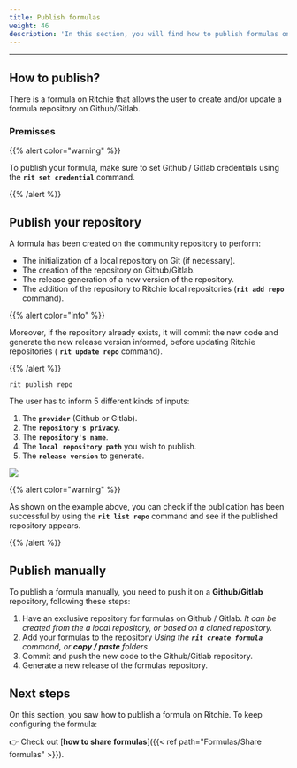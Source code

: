 ```yaml
---
title: Publish formulas
weight: 46
description: 'In this section, you will find how to publish formulas on Ritchie.'
---
```


---

## How to publish?

There is a formula on Ritchie that allows the user to create and/or update a formula repository on Github/Gitlab.

### Premisses

{{% alert color="warning" %}}

To publish your formula, make sure to set Github / Gitlab credentials using the **`rit set credential`** command.

{{% /alert %}}

## Publish your repository

A formula has been created on the community repository to perform:

* The initialization of a local repository on Git (if necessary).
* The creation of the repository on Github/Gitlab.
* The release generation of a new version of the repository.
* The addition of the repository to Ritchie local repositories (**`rit add repo`** command).

{{% alert color="info" %}}

Moreover, if the repository already exists, it will commit the new code and generate the new release version informed, before updating Ritchie repositories ( **`rit update repo`** command).

{{% /alert %}}

```text
rit publish repo
```

The user has to inform 5 different kinds of inputs:

1. The **`provider`** (Github or Gitlab).
2. The **`repository's privacy`**.
3. The **`repository's name`**.
4. The **`local repository path`** you wish to publish.
5. The **`release version`** to generate.

![](/shared/rit-publish-repo.gif)

{{% alert color="warning" %}}

As shown on the example above, you can check if the publication has been successful by using the **`rit list repo`** command and see if the published repository appears.

{{% /alert %}}

## Publish manually

To publish a formula manually, you need to push it on a **Github/Gitlab** repository, following these steps:

1. Have an exclusive repository for formulas on Github / Gitlab. _It can be created from the a local repository, or based on a cloned repository._
2. Add your formulas to the repository _Using the **`rit create formula`** command, or **copy / paste** folders_
3. Commit and push the new code to the Github/Gitlab repository.
4. Generate a new release of the formulas repository.

## Next steps

On this section, you saw how to publish a formula on Ritchie. To keep configuring the formula:

👉 Check out [**how to share formulas**]({{< ref path="Formulas/Share formulas" >}}).
